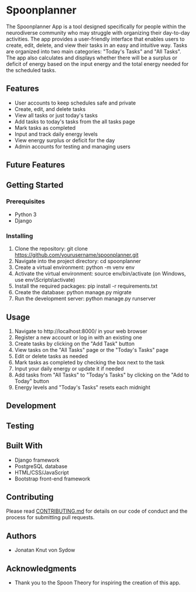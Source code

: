 # Spoonplanner

The Spoonplanner App is a tool designed specifically for people within the neurodiverse community who may struggle with organizing their day-to-day activities. The app provides a user-friendly interface that enables users to create, edit, delete, and view their tasks in an easy and intuitive way. Tasks are organized into two main categories: "Today's Tasks" and "All Tasks". The app also calculates and displays whether there will be a surplus or deficit of energy based on the input energy and the total energy needed for the scheduled tasks.

## Features

- User accounts to keep schedules safe and private
- Create, edit, and delete tasks
- View all tasks or just today's tasks
- Add tasks to today's tasks from the all tasks page
- Mark tasks as completed
- Input and track daily energy levels
- View energy surplus or deficit for the day
- Admin accounts for testing and managing users

## Future Features

## Getting Started

### Prerequisites

- Python 3
- Django

### Installing

1. Clone the repository: git clone https://github.com/yourusername/spoonplanner.git
2. Navigate into the project directory: cd spoonplanner
3. Create a virtual environment: python -m venv env
4. Activate the virtual environment: source env/bin/activate (on Windows, use env\Scripts\activate)
5. Install the required packages: pip install -r requirements.txt
6. Create the database: python manage.py migrate
7. Run the development server: python manage.py runserver

## Usage

1. Navigate to http://localhost:8000/ in your web browser
2. Register a new account or log in with an existing one
3. Create tasks by clicking on the "Add Task" button
4. View tasks on the "All Tasks" page or the "Today's Tasks" page
5. Edit or delete tasks as needed
6. Mark tasks as completed by checking the box next to the task
7. Input your daily energy or update it if needed
8. Add tasks from "All Tasks" to "Today's Tasks" by clicking on the "Add to Today" button
9. Energy levels and "Today's Tasks" resets each midnight

## Development

## Testing

## Built With

- Django framework
- PostgreSQL database
- HTML/CSS/JavaScript
- Bootstrap front-end framework

## Contributing

Please read [CONTRIBUTING.md](CONTRIBUTING.md) for details on our code of conduct and the process for submitting pull requests.

## Authors

- Jonatan Knut von Sydow

## Acknowledgments

- Thank you to the Spoon Theory for inspiring the creation of this app.
